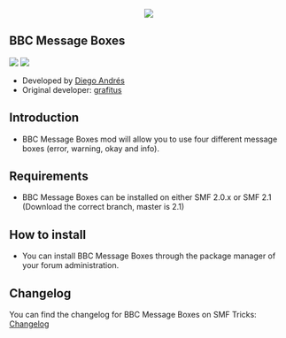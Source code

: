  <p align="center">
    <img src="https://smftricks.com/logos/logo.png">
 </p>

## BBC Message Boxes
<img src="https://img.shields.io/badge/License-MPL 2.0-a05a3f?style=flat-square"> <img src="https://img.shields.io/badge/SMF-2.1-3f73a0?style=flat-square">

- Developed by [Diego Andrés](https://github.com/DiegoAndresCortes)
- Original developer: [grafitus](https://github.com/beratdogan)

## Introduction
* BBC Message Boxes mod will allow you to use four different message boxes (error, warning, okay and info).

## Requirements
* BBC Message Boxes can be installed on either SMF 2.0.x or SMF 2.1 (Download the correct branch, master is 2.1)

## How to install
* You can install BBC Message Boxes through the package manager of your forum administration.

## Changelog
You can find the changelog for BBC Message Boxes on SMF Tricks: [Changelog](https://smftricks.com/index.php?topic=2113.0)
